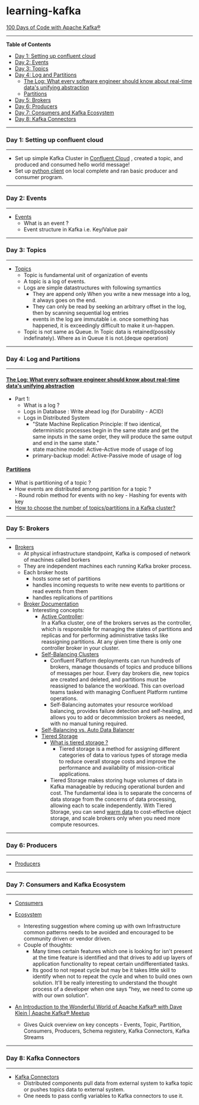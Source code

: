 learning-kafka
==============
[100 Days of Code with Apache Kafka®](https://developer.confluent.io/100-days-of-code/)

-------
<!-- START doctoc generated TOC please keep comment here to allow auto update -->
<!-- DON'T EDIT THIS SECTION, INSTEAD RE-RUN doctoc TO UPDATE -->
**Table of Contents**

- [Day 1: Setting up confluent cloud](#day-1-setting-up-confluent-cloud)
- [Day 2: Events](#day-2-events)
- [Day 3: Topics](#day-3-topics)
- [Day 4: Log and Partitions](#day-4-log-and-partitions)
  - [The Log: What every software engineer should know about real-time data's unifying abstraction](#the-log-what-every-software-engineer-should-know-about-real-time-datas-unifying-abstraction)
  - [Partitions](#partitions)
- [Day 5: Brokers](#day-5-brokers)
- [Day 6: Producers](#day-6-producers)
- [Day 7: Consumers and Kafka Ecosystem](#day-7-consumers-and-kafka-ecosystem)
- [Day 8: Kafka Connectors](#day-8-kafka-connectors)

<!-- END doctoc generated TOC please keep comment here to allow auto update -->

------
### Day 1: Setting up confluent cloud 
------
  - Set up simple Kafka Cluster in [Confluent Cloud](https://developer.confluent.io/quickstart/kafka-on-confluent-cloud/) , created a topic, and produced and consumed hello world message! 
  - Set up [python client](https://github.com/confluentinc/confluent-kafka-python) on local complete and ran basic producer and consumer program.  
  
--------  
### Day 2: Events
--------
  - [Events](https://developer.confluent.io/learn-kafka/apache-kafka/events/)
    - What is an event ? 
    - Event structure in Kafka i.e. Key/Value pair

--------
### Day 3: Topics
--------
  - [Topics](https://developer.confluent.io/learn-kafka/apache-kafka/topics/) 
    - Topic is fundamental unit of organization of events
    - A topic is a log of events.
    - Logs are simple datastructures with following symantics
      - They are append only When you write a new message into a log, it always goes on the end.
      - They can only be read by seeking an arbitrary offset in the log, then by scanning sequential log entries
      - events in the log are immutable i.e. once something has happened, it is exceedingly difficult to make it un-happen.  
    - Topic is not same as Queue. In Topic data is retained(possibly indefinately). Where as in Queue it is not.(deque operation)  

--------
### Day 4: Log and Partitions
--------
#### [The Log: What every software engineer should know about real-time data's unifying abstraction](https://engineering.linkedin.com/distributed-systems/log-what-every-software-engineer-should-know-about-real-time-datas-unifying) 
  - Part 1: 
      - What is a log ? 
      - Logs in Database : Write ahead log (for Durability - ACID)
      - Logs in Distributed System
        - "State Machine Replication Principle: If two identical, deterministic processes begin in the same state and get the same inputs in the same order, they will produce the same output and end in the same state." 
        - state machine model: Active-Active mode of usage of log
        - primary-backup model: Active-Passive mode of usage of log      
#### [Partitions](https://developer.confluent.io/learn-kafka/apache-kafka/partitions/)
- What is partitioning of a topic ? 
- How events are distributed among partition for a topic ?  
      - Round robin method for events with no key
      - Hashing for events with key
- [How to choose the number of topics/partitions in a Kafka cluster?](https://www.confluent.io/blog/how-choose-number-topics-partitions-kafka-cluster/)    

---------
### Day 5: Brokers 
---------
- [Brokers](https://developer.confluent.io/learn-kafka/apache-kafka/brokers/) 
  - At physical infrastructure standpoint, Kafka is composed of network of machines called borkers 
  - They are independent machines each running Kafka broker process. 
  - Each broker hosts
    - hosts some set of partitions 
    - handles incoming requests to write new events to partitions or read events from them 
    - handles replications of partitions
  - [Broker Documentation](https://docs.confluent.io/platform/current/control-center/brokers.html)
    - Interesting concepts: 
        - [Active Controller]( https://docs.confluent.io/platform/current/control-center/brokers.html):  
            In a Kafka cluster, one of the brokers serves as the controller, which is responsible for managing the states of partitions and replicas and for performing administrative tasks like reassigning partitions. At any given time there is only one controller broker in your cluster. 
        - [Self-Balancing Clusters](https://docs.confluent.io/platform/current/kafka/sbc/index.html#what-are-sbc-long)
           - Confluent Platform deployments can run hundreds of brokers, manage thousands of topics and produce billions of messages per hour. Every day brokers die, new topics are created and deleted, and partitions must be reassigned to balance the workload. This can overload teams tasked with managing Confluent Platform runtime operations.
           - Self-Balancing automates your resource workload balancing, provides failure detection and self-healing, and allows you to add or decommission brokers as needed, with no manual tuning required.     
        - [Self-Balancing vs. Auto Data Balancer](https://docs.confluent.io/platform/current/kafka/sbc/index.html#what-are-sbc-long)
        - [Tiered Storage](https://docs.confluent.io/platform/current/kafka/tiered-storage.html#tiered-storage) 
            - [What is tiered storage ?](https://searchstorage.techtarget.com/definition/tiered-storage)
              - Tiered storage is a method for assigning different categories of data to various types of storage media to reduce overall storage costs and improve the performance and availability of mission-critical applications.  
            - Tiered Storage makes storing huge volumes of data in Kafka manageable by reducing operational burden and cost. The fundamental idea is to separate the concerns of data storage from the concerns of data processing, allowing each to scale independently. With Tiered Storage, you can send [warm data](https://techchannel.com/SMB/9/2012/storage-groups-hot-warm-cold) to cost-effective object storage, and scale brokers only when you need more compute resources.
---------
### Day 6: Producers 
---------  
- [Producers](https://developer.confluent.io/learn-kafka/apache-kafka/producers/)

---------
### Day 7: Consumers and Kafka Ecosystem
---------
- [Consumers](https://developer.confluent.io/learn-kafka/apache-kafka/consumers/)
- [Ecosystem](https://developer.confluent.io/learn-kafka/apache-kafka/ecosystem/)
  - Interesting suggestion where coming up with own Infrastructure common patterns needs to be avoided and encouraged to be community driven or vendor driven.
  - Couple of thoughts:
    - Many times certain features which one is looking for isn't present at the time feature is identified and that drives to add up layers of application functionality to repeat certain undifferentiated tasks.  
    - Its good to not repeat cycle but may be it takes little skill to identify when not to repeat the cycle and when to build ones own solution. It'll be really interesting to understand the thought process of a developer when one says "hey, we need to come up with our own solution". 
    
 - [An Introduction to the Wonderful World of Apache Kafka® with Dave Klein | Apache Kafka® Meetup](https://videos.confluent.io/watch/dSQTmw4i2cdnHy9i5znaVf?) 
   - Gives Quick overview on key concepts - Events, Topic, Partition, Consumers, Producers, Schema registery, Kafka Connectors, Kafka Streams 
---------
### Day 8: Kafka Connectors
---------
- [Kafka Connectors](https://developer.confluent.io/learn-kafka/apache-kafka/kafka-connect/)
  - Distributed components pull data from external system to kafka topic or pushes topics data to external system. 
  - One needs to pass config variables to Kafka connectors to use it. 
   
